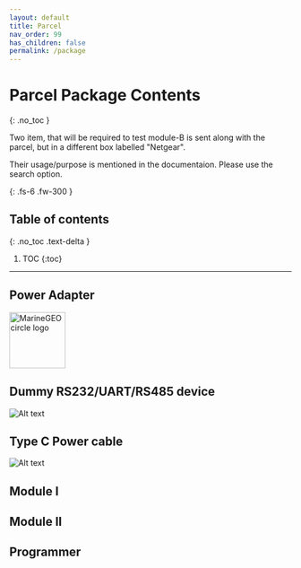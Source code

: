 ```yaml
---
layout: default
title: Parcel
nav_order: 99
has_children: false
permalink: /package
---
```


# Parcel Package Contents
{: .no_toc }


Two item, that will be required to test module-B is sent along with the parcel, but in a different box labelled "Netgear".

Their usage/purpose is mentioned in the documentaion. Please use the search option.

{: .fs-6 .fw-300 }


## Table of contents
{: .no_toc .text-delta }

1. TOC
{:toc}

---

## Power Adapter

<img src="package/assets/adapter12v.png" alt="MarineGEO circle logo" style="height: 100px; width:100px;"/>

## Dummy RS232/UART/RS485 device

![Alt text](package/assets/ont.png?raw=true "Power Adapter")

## Type C Power cable

![Alt text](package/assets/typec.png?raw=true "Power Adapter")

## Module I

## Module II

## Programmer